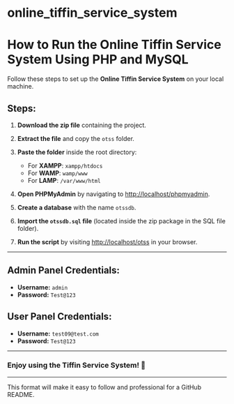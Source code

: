 # online_tiffin_service_system

# How to Run the Online Tiffin Service System Using PHP and MySQL

Follow these steps to set up the **Online Tiffin Service System** on your local machine.

## Steps:

1. **Download the zip file** containing the project.

2. **Extract the file** and copy the `otss` folder.

3. **Paste the folder** inside the root directory:

   * For **XAMPP**: `xampp/htdocs`
   * For **WAMP**: `wamp/www`
   * For **LAMP**: `/var/www/html`

4. **Open PHPMyAdmin** by navigating to [http://localhost/phpmyadmin](http://localhost/phpmyadmin).

5. **Create a database** with the name `otssdb`.

6. **Import the `otssdb.sql` file** (located inside the zip package in the SQL file folder).

7. **Run the script** by visiting [http://localhost/otss](http://localhost/otss) in your browser.

---

## Admin Panel Credentials:

* **Username:** `admin`
* **Password:** `Test@123`

## User Panel Credentials:

* **Username:** `test09@test.com`
* **Password:** `Test@123`

---

### Enjoy using the Tiffin Service System! 🍱

---

This format will make it easy to follow and professional for a GitHub README.
